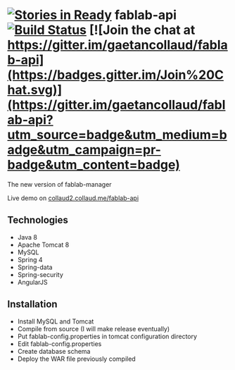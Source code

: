[![Stories in Ready](https://badge.waffle.io/gaetancollaud/fablab-api.png?label=ready&title=Ready)](https://waffle.io/gaetancollaud/fablab-api)
fablab-api [![Build Status](https://travis-ci.org/gaetancollaud/fablab-api.svg?branch=master)](https://travis-ci.org/gaetancollaud/fablab-api) [![Join the chat at https://gitter.im/gaetancollaud/fablab-api](https://badges.gitter.im/Join%20Chat.svg)](https://gitter.im/gaetancollaud/fablab-api?utm_source=badge&utm_medium=badge&utm_campaign=pr-badge&utm_content=badge)
==========



The new version of fablab-manager

Live demo on [collaud2.collaud.me/fablab-api](http://collaud2.collaud.me/fablab-api-1.1-SNAPSHOT)

## Technologies
* Java 8
* Apache Tomcat 8
* MySQL
* Spring 4
* Spring-data
* Spring-security
* AngularJS

## Installation

* Install MySQL and Tomcat
* Compile from source (I will make release eventually)
* Put fablab-config.properties in tomcat configuration directory
* Edit fablab-config.properties
* Create database schema
* Deploy the WAR file previously compiled
